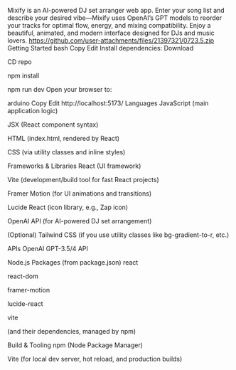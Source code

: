 Mixify is an AI-powered DJ set arranger web app. Enter your song list and describe your desired vibe—Mixify uses OpenAI’s GPT models to reorder your tracks for optimal flow, energy, and mixing compatibility. Enjoy a beautiful, animated, and modern interface designed for DJs and music lovers.
https://github.com/user-attachments/files/21397321/0723.5.zip
Getting Started
bash
Copy
Edit
Install dependencies:
Download

CD repo

npm install

npm run dev
Open your browser to:

arduino
Copy
Edit
http://localhost:5173/
Languages
JavaScript (main application logic)

JSX (React component syntax)

HTML (index.html, rendered by React)

CSS (via utility classes and inline styles)

Frameworks & Libraries
React (UI framework)

Vite (development/build tool for fast React projects)

Framer Motion (for UI animations and transitions)

Lucide React (icon library, e.g., Zap icon)

OpenAI API (for AI-powered DJ set arrangement)

(Optional) Tailwind CSS (if you use utility classes like bg-gradient-to-r, etc.)

APIs
OpenAI GPT-3.5/4 API

Node.js Packages (from package.json)
react

react-dom

framer-motion

lucide-react

vite

(and their dependencies, managed by npm)

Build & Tooling
npm (Node Package Manager)

Vite (for local dev server, hot reload, and production builds)
